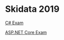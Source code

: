 # Skidata 2019

[C# Exam](https://github.com/christiannagel/skidata2019/blob/master/csharp/readme.md)

[ASP.NET Core Exam](https://github.com/christiannagel/skidata2019/tree/master/aspnet)
